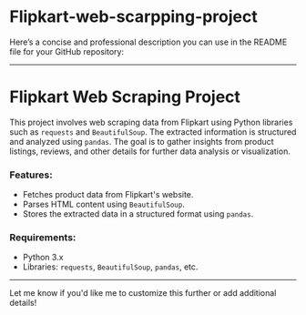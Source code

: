 # Flipkart-web-scarpping-project
Here’s a concise and professional description you can use in the README file for your GitHub repository:

---

# Flipkart Web Scraping Project

This project involves web scraping data from Flipkart using Python libraries such as `requests` and `BeautifulSoup`. The extracted information is structured and analyzed using `pandas`. The goal is to gather insights from product listings, reviews, and other details for further data analysis or visualization.

### Features:
- Fetches product data from Flipkart's website.
- Parses HTML content using `BeautifulSoup`.
- Stores the extracted data in a structured format using `pandas`.

### Requirements:
- Python 3.x
- Libraries: `requests`, `BeautifulSoup`, `pandas`, etc.

---

Let me know if you'd like me to customize this further or add additional details!
